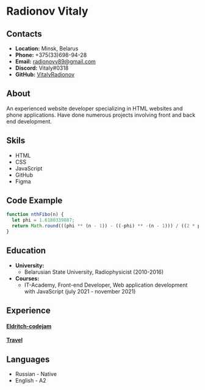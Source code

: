 # __Radionov Vitaly__

## __Contacts__
- __Location:__ Minsk, Belarus
- __Phone:__ +375(33)698-94-28
- __Email:__ radionovv89@gmail.com
- __Discord:__ Vitaly#0318
- __GitHub:__ [VitalyRadionov](https://github.com/VitalyRadionov/)

## __About__
An experienced website developer specializing in HTML websites and phone applications. Have done numerous projects involving front and back end development.

## __Skils__
- HTML
- CSS
- JavaScript
- GitHub
- Figma

## __Code Example__
```js
function nthFibo(n) {
  let phi = 1.6180339887;
  return Math.round(((phi ** (n - 1)) - ((-phi) ** -(n - 1))) / ((2 * phi) - 1));
}
```

## __Education__
- __University:__
  - Belarusian State University, Radiophysicist (2010-2016)
- __Courses:__
  - IT-Academy, Front-end Developer, Web application development with JavaScript (july 2021 - november 2021)

## __Experience__

#### [Eldritch-codejam](https://vitalyradionov.github.io/eldritch-codejam/)
#### [Travel](https://vitalyradionov.github.io/travel/)

## __Languages__
- Russian - Native
- English - A2
